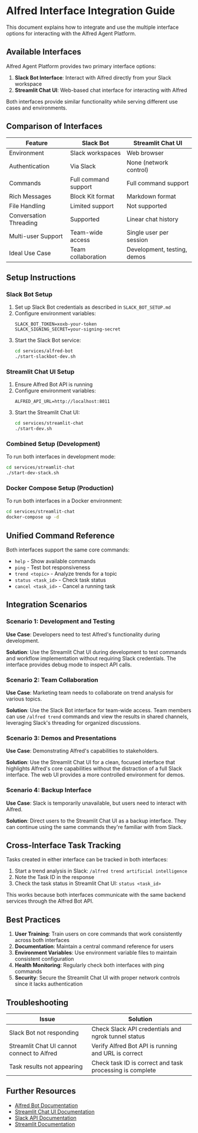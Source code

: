 # Alfred Interface Integration Guide

This document explains how to integrate and use the multiple interface options for interacting with the Alfred Agent Platform.

## Available Interfaces

Alfred Agent Platform provides two primary interface options:

1. **Slack Bot Interface**: Interact with Alfred directly from your Slack workspace
2. **Streamlit Chat UI**: Web-based chat interface for interacting with Alfred

Both interfaces provide similar functionality while serving different use cases and environments.

## Comparison of Interfaces

| Feature | Slack Bot | Streamlit Chat UI |
|---------|-----------|-------------------|
| Environment | Slack workspaces | Web browser |
| Authentication | Via Slack | None (network control) |
| Commands | Full command support | Full command support |
| Rich Messages | Block Kit format | Markdown format |
| File Handling | Limited support | Not supported |
| Conversation Threading | Supported | Linear chat history |
| Multi-user Support | Team-wide access | Single user per session |
| Ideal Use Case | Team collaboration | Development, testing, demos |

## Setup Instructions

### Slack Bot Setup

1. Set up Slack Bot credentials as described in `SLACK_BOT_SETUP.md`
2. Configure environment variables:
   ```
   SLACK_BOT_TOKEN=xoxb-your-token
   SLACK_SIGNING_SECRET=your-signing-secret
   ```
3. Start the Slack Bot service:
   ```bash
   cd services/alfred-bot
   ./start-slackbot-dev.sh
   ```

### Streamlit Chat UI Setup

1. Ensure Alfred Bot API is running
2. Configure environment variables:
   ```
   ALFRED_API_URL=http://localhost:8011
   ```
3. Start the Streamlit Chat UI:
   ```bash
   cd services/streamlit-chat
   ./start-dev.sh
   ```

### Combined Setup (Development)

To run both interfaces in development mode:

```bash
cd services/streamlit-chat
./start-dev-stack.sh
```

### Docker Compose Setup (Production)

To run both interfaces in a Docker environment:

```bash
cd services/streamlit-chat
docker-compose up -d
```

## Unified Command Reference

Both interfaces support the same core commands:

- `help` - Show available commands
- `ping` - Test bot responsiveness
- `trend <topic>` - Analyze trends for a topic
- `status <task_id>` - Check task status
- `cancel <task_id>` - Cancel a running task

## Integration Scenarios

### Scenario 1: Development and Testing

**Use Case**: Developers need to test Alfred's functionality during development.

**Solution**: Use the Streamlit Chat UI during development to test commands and workflow implementation without requiring Slack credentials. The interface provides debug mode to inspect API calls.

### Scenario 2: Team Collaboration

**Use Case**: Marketing team needs to collaborate on trend analysis for various topics.

**Solution**: Use the Slack Bot interface for team-wide access. Team members can use `/alfred trend` commands and view the results in shared channels, leveraging Slack's threading for organized discussions.

### Scenario 3: Demos and Presentations

**Use Case**: Demonstrating Alfred's capabilities to stakeholders.

**Solution**: Use the Streamlit Chat UI for a clean, focused interface that highlights Alfred's core capabilities without the distraction of a full Slack interface. The web UI provides a more controlled environment for demos.

### Scenario 4: Backup Interface

**Use Case**: Slack is temporarily unavailable, but users need to interact with Alfred.

**Solution**: Direct users to the Streamlit Chat UI as a backup interface. They can continue using the same commands they're familiar with from Slack.

## Cross-Interface Task Tracking

Tasks created in either interface can be tracked in both interfaces:

1. Start a trend analysis in Slack: `/alfred trend artificial intelligence`
2. Note the Task ID in the response
3. Check the task status in Streamlit Chat UI: `status <task_id>`

This works because both interfaces communicate with the same backend services through the Alfred Bot API.

## Best Practices

1. **User Training**: Train users on core commands that work consistently across both interfaces
2. **Documentation**: Maintain a central command reference for users
3. **Environment Variables**: Use environment variable files to maintain consistent configuration
4. **Health Monitoring**: Regularly check both interfaces with ping commands
5. **Security**: Secure the Streamlit Chat UI with proper network controls since it lacks authentication

## Troubleshooting

| Issue | Solution |
|-------|----------|
| Slack Bot not responding | Check Slack API credentials and ngrok tunnel status |
| Streamlit Chat UI cannot connect to Alfred | Verify Alfred Bot API is running and URL is correct |
| Task results not appearing | Check task ID is correct and task processing is complete |

## Further Resources

- [Alfred Bot Documentation](services/alfred-bot/README.md)
- [Streamlit Chat UI Documentation](services/streamlit-chat/README.md)
- [Slack API Documentation](https://api.slack.com/docs)
- [Streamlit Documentation](https://docs.streamlit.io/)